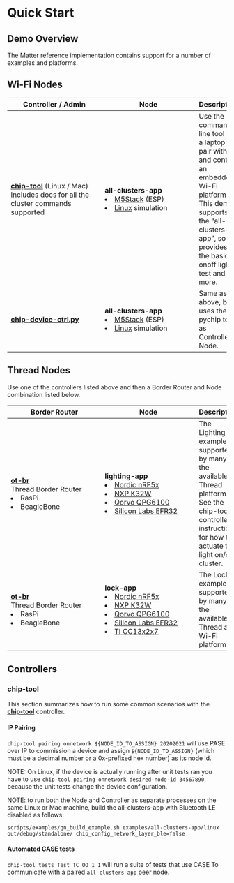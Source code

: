 # Quick Start

## Demo Overview

The Matter reference implementation contains support for a number of examples
and platforms.

## Wi-Fi Nodes

| <div style="width:200px">Controller / Admin</div>                                                                                                                                     | <div style="width:200px">Node</div>                                                                                                                                                                                                                                 | Description                                                                                                                                                                               |
| ------------------------------------------------------------------------------------------------------------------------------------------------------------------------------------- | ------------------------------------------------------------------------------------------------------------------------------------------------------------------------------------------------------------------------------------------------------------------- | ----------------------------------------------------------------------------------------------------------------------------------------------------------------------------------------- |
| [**chip-tool**](https://github.com/project-chip/connectedhomeip/blob/master/examples/chip-tool/README.md) (Linux / Mac)<br> Includes docs for all the cluster commands supported <br> | **all-clusters-app** <li> [M5Stack](https://github.com/project-chip/connectedhomeip/blob/master/examples/all-clusters-app/esp32/README.md) (ESP)<li>[Linux](https://github.com/project-chip/connectedhomeip/tree/master/examples/all-clusters-app/linux) simulation | Use the command line tool on a laptop to pair with and control an embedded Wi-Fi platform. This demo supports the “all-clusters-app”, so it provides the basic onoff light test and more. |
| [**chip-device-ctrl.py**](https://github.com/project-chip/connectedhomeip/blob/master/src/controller/python/README.md)                                                                | **all-clusters-app**<li> [M5Stack](https://github.com/project-chip/connectedhomeip/blob/master/examples/all-clusters-app/esp32/README.md) (ESP)<li> [Linux](https://github.com/project-chip/connectedhomeip/tree/master/examples/all-clusters-app/linux) simulation | Same as above, but uses the pychip tool as Controller Node.                                                                                                                               |

## Thread Nodes

Use one of the controllers listed above and then a Border Router and Node
combination listed below.

| <div style="width:200px">Border Router</div>                                                                   | <div style="width:200px">Node</div>                                                                                                                                                                                                                                                                                                                                                                                                                                                                                                                                                                                      | Description                                                                                                                                                         |
| -------------------------------------------------------------------------------------------------------------- | ------------------------------------------------------------------------------------------------------------------------------------------------------------------------------------------------------------------------------------------------------------------------------------------------------------------------------------------------------------------------------------------------------------------------------------------------------------------------------------------------------------------------------------------------------------------------------------------------------------------------ | ------------------------------------------------------------------------------------------------------------------------------------------------------------------- |
| [**ot-br**](https://openthread.io/guides/border-router/build)<br>Thread Border Router <li>RasPi <li>BeagleBone | **lighting-app** <li>[Nordic nRF5x](https://github.com/project-chip/connectedhomeip/tree/master/examples/lighting-app/nrfconnect/README.md) <li> [NXP K32W](https://github.com/project-chip/connectedhomeip/tree/master/examples/lighting-app/nxp/k32w/k32w0/README.md) <li> [Qorvo QPG6100](https://github.com/project-chip/connectedhomeip/tree/master/examples/lighting-app/qpg) <li> [Silicon Labs EFR32](https://github.com/project-chip/connectedhomeip/tree/master/examples/lighting-app/silabs/README.md)                                                                                                         | The Lighting example is supported by many of the available Thread platforms. See the chip-tool controller instructions for how to actuate the light on/off cluster. |
| [**ot-br**](https://openthread.io/guides/border-router/build)<br>Thread Border Router <li>RasPi <li>BeagleBone | **lock-app** <li>[Nordic nRF5x](https://github.com/project-chip/connectedhomeip/tree/master/examples/lock-app/nrfconnect/README.md) <li> [NXP K32W](https://github.com/project-chip/connectedhomeip/tree/master/examples/lock-app/nxp/k32w/k32w0/README.md) <li> [Qorvo QPG6100](https://github.com/project-chip/connectedhomeip/tree/master/examples/lock-app/qpg) <li> [Silicon Labs EFR32](https://github.com/project-chip/connectedhomeip/tree/master/examples/lock-app/efr32/README.md) <li> [TI CC13x2x7](https://github.com/project-chip/connectedhomeip/tree/master/examples/lock-app/cc13x2x7_26x2x7/README.md) | The Lock example is supported by many of the available Thread and Wi-Fi platforms.                                                                                  |

## Controllers

### chip-tool

This section summarizes how to run some common scenarios with the
[**chip-tool**](https://github.com/project-chip/connectedhomeip/blob/master/examples/chip-tool/README.md)
controller.

#### IP Pairing

`chip-tool pairing onnetwork ${NODE_ID_TO_ASSIGN} 20202021` will use PASE over
IP to commission a device and assign `${NODE_ID_TO_ASSIGN}` (which must be a
decimal number or a 0x-prefixed hex number) as its node id.

NOTE: On Linux, if the device is actually running after unit tests ran you have
to use `chip-tool pairing onnetwork desired-node-id 34567890`, because the unit
tests change the device configuration.

NOTE: to run both the Node and Controller as separate processes on the same
Linux or Mac machine, build the all-clusters-app with Bluetooth LE disabled as
follows:

`scripts/examples/gn_build_example.sh examples/all-clusters-app/linux out/debug/standalone/ chip_config_network_layer_ble=false`

#### Automated CASE tests

`chip-tool tests Test_TC_OO_1_1` will run a suite of tests that use CASE To
communicate with a paired `all-clusters-app` peer node.
